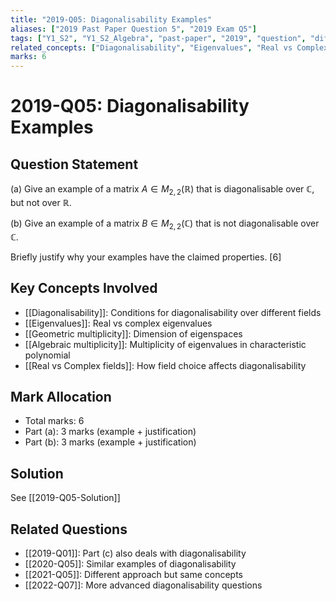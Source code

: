 ```yaml
---
title: "2019-Q05: Diagonalisability Examples"
aliases: ["2019 Past Paper Question 5", "2019 Exam Q5"]
tags: ["Y1_S2", "Y1_S2_Algebra", "past-paper", "2019", "question", "difficulty-standard", "diagonalisability", "examples", "eigenvalues"]
related_concepts: ["Diagonalisability", "Eigenvalues", "Real vs Complex fields", "Geometric multiplicity", "Algebraic multiplicity"]
marks: 6
---
```


# 2019-Q05: Diagonalisability Examples

## Question Statement
(a) Give an example of a matrix $A \in M_{2,2}(\mathbb{R})$ that is diagonalisable over $\mathbb{C}$, but not over $\mathbb{R}$.

(b) Give an example of a matrix $B \in M_{2,2}(\mathbb{C})$ that is not diagonalisable over $\mathbb{C}$.

Briefly justify why your examples have the claimed properties. [6]

## Key Concepts Involved
- [[Diagonalisability]]: Conditions for diagonalisability over different fields
- [[Eigenvalues]]: Real vs complex eigenvalues
- [[Geometric multiplicity]]: Dimension of eigenspaces
- [[Algebraic multiplicity]]: Multiplicity of eigenvalues in characteristic polynomial
- [[Real vs Complex fields]]: How field choice affects diagonalisability

## Mark Allocation
- Total marks: 6
- Part (a): 3 marks (example + justification)
- Part (b): 3 marks (example + justification)

## Solution
See [[2019-Q05-Solution]]

## Related Questions
- [[2019-Q01]]: Part (c) also deals with diagonalisability
- [[2020-Q05]]: Similar examples of diagonalisability
- [[2021-Q05]]: Different approach but same concepts
- [[2022-Q07]]: More advanced diagonalisability questions